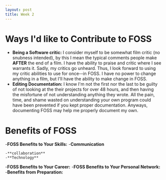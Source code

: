 ```yaml
---
layout: post
title: Week 2
---
```



# Ways I'd like to Contribute to FOSS
  - **Being a Software critic:**
  I consider myself to be somewhat film critic (no snubness intended), by this I mean the typical comments people make **AFTER** the end of   a film. I have the ability to praise and critic where I see warrants it. Sadly, my critics go unheard. Thus, I look forward to using 
  my critic abilities to use for once--in FOSS. I have no power to change anything in a film, but I'll have the ability to make               change in FOSS.
  - **Editing Documentation:**
  I know I'm not the first nor the last to be guilty of not looking at the their projects for over 48 hours, and then having the misfortune   of not understanding anything they wrote. All the pain, time, and shame wasted on understanding your own program could have been           prevented if you kept proper documentation. Anyways, documenting FOSS may help me properly document my own. 
  
# Benefits of FOSS
  -**FOSS Benefits to Your Skills:**
    -**Communication**
    
    -**collaboration**
    -**Technology**
  
  -**FOSS Benefits to Your Career:**
  -**FOSS Benefits to Your Personal Network:**
  -**Benefits from Preparation:**

